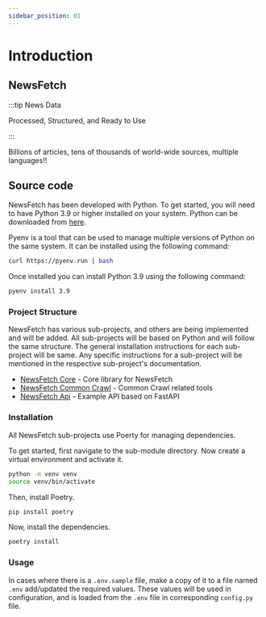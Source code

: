 ```yaml
---
sidebar_position: 01
---
```


# Introduction

## NewsFetch

:::tip News Data

Processed, Structured, and Ready to Use

:::

Billions of articles, tens of thousands of world-wide sources, multiple languages!!

## Source code

NewsFetch has been developed with Python. To get started, you will need to have Python 3.9 or higher installed on your system.
Python can be downloaded from [here](https://www.python.org/downloads/).

Pyenv is a tool that can be used to manage multiple versions of Python on the same system.
It can be installed using the following command:

```bash
curl https://pyenv.run | bash
```

Once installed you can install Python 3.9 using the following command:

```bash
pyenv install 3.9
```


### Project Structure

NewsFetch has various sub-projects, and others are being implemented and will be added.
All sub-projects will be based on Python and will follow the same structure. The general installation instructions for each sub-project will be same.
Any specific instructions for a sub-project will be mentioned in the respective sub-project's documentation.

- [NewsFetch Core](https://github.com/NewsFetch/NewsFetch/tree/main/newsfetch-core) - Core library for NewsFetch
- [NewsFetch Common Crawl](https://github.com/NewsFetch/NewsFetch/tree/main/newsfetch-common-crawl) - Common Crawl related tools
- [NewsFetch Api](https://github.com/NewsFetch/NewsFetch/tree/main/newsfetch-api) - Example API based on FastAPI

### Installation

All NewsFetch sub-projects use Poerty for managing dependencies.

To get started, first navigate to the sub-module directory. Now create a virtual environment and activate it.

```bash
python -m venv venv
source venv/bin/activate
```

Then, install Poetry.

```bash
pip install poetry
```

Now, install the dependencies.

```bash
poetry install
```

### Usage

In cases where there is a `.env.sample` file, make a copy of it to a file named `.env` add/updated the required values.
These values will be used in configuration, and is loaded from the `.env` file in corresponding `config.py` file.




